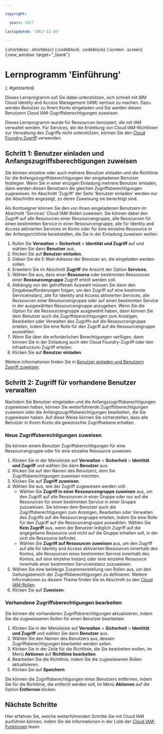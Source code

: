 ```yaml
---

copyright:

  years: 2017

lastupdated: "2017-11-16"

---
```


{:shortdesc: .shortdesc}
{:codeblock: .codeblock}
{:screen: .screen}
{:new_window: target="_blank"}

# Lernprogramm 'Einführung'
{: #getstarted}

Dieses Lernprogramm soll Sie dabei unterstützen, sich schnell mit IBM Cloud Identity and Access Management (IAM) vertraut zu machen. Dazu werden Benutzer zu Ihrem Konto eingeladen und Sie werden diesen Benutzern Cloud IAM-Zugriffsberechtigungen zuweisen. 

Dieses Lernprogramm wurde für Ressourcen konzipiert, die mit IAM verwaltet werden. Für Services, die die Erstellung von Cloud IAM-Richtlinien zur Verwaltung des Zugriffs nicht unterstützen, können Sie den [Cloud Foundry-Zugriff](/docs/iam/cfaccess.html#cfaccess) verwenden. 


## Schritt 1: Benutzer einladen und Anfangszugriffsberechtigungen zuweisen

Sie können einzelne oder auch mehrere Benutzer einladen und die Richtlinie für die Anfangszugriffsberechtigungen der eingeladenen Benutzer festlegen. Wenn Sie in einer einzigen Einladung mehrere Benutzer einladen, dann werden diesen Benutzern die gleichen Zugriffsberechtigungen zugewiesen. Im Abschnitt 'Zugriff' der Seite 'Benutzer einladen' werden nur die Abschnitte angezeigt, zu deren Zuweisung sie berechtigt sind.

Als Kontoeigner können Sie den von Ihnen eingeladenen Benutzern im Abschnitt 'Services' Cloud IAM-Rollen zuweisen. Sie können dabei den Zugriff auf alle Ressourcen einer Ressourcengruppe, alle Ressourcen für einen bestimmten Service in einer Ressourcengruppe, alle für Identity and Access aktivierten Services im Konto oder für eine einzelne Ressource in der Anfangsrichtlinie bereitstellen, die Sie in der Einladung zuweisen wollen:

1. Rufen Sie **Verwalten** &gt; **Sicherheit** &gt; **Identität und Zugriff** auf und wählen Sie dann **Benutzer** aus.
2. Klicken Sie auf **Benutzer einladen**.
3. Geben Sie die E-Mail-Adresse der Benutzer an, die eingeladen werden sollen.
4. Erweitern Sie im Abschnitt **Zugriff** die Ansicht der Option **Services**.
5. Wählen Sie aus, dass einer **Ressource** oder bestimmten Ressourcen einer **Ressourcengruppe** Zugriff erteilt werden soll.
6. Abhängig von der getroffenen Auswahl müssen Sie dann den Eingabeaufforderungen folgen, um den Zugriff auf eine bestimmte Serviceinstanz, alle für Identity and Access aktivierten Services, alle Ressourcen einer Ressourcengruppe oder auf einen bestimmten Service in der ausgewählten Ressourcengruppe anzugeben. Wenn Sie die Option für die Ressourcengruppe ausgewählt haben, dann können Sie dem Benutzer auch die Zugriffsberechtigungen zum Anzeigen, Bearbeiten oder Verwalten des Zugriffs auf die Ressourcengruppe erteilen, indem Sie eine Rolle für den Zugriff auf die Ressourcengruppe auswählen.
7. Wenn Sie über die erforderlichen Berechtigungen verfügen, dann können Sie in der Einladung auch den Cloud Foundry-Zugriff oder den Infrastructure-Zugriff erteilen.
8. Klicken Sie auf **Benutzer einladen**.

Weitere Informationen finden Sie in [Benutzer einladen und Benutzern Zugriff zuweisen](/docs/iam/iamuserinv.html#iamuserinv).

## Schritt 2: Zugriff für vorhandene Benutzer verwalten

Nachdem Sie Benutzer eingeladen und die Anfangszugriffsberechtigungen zugewiesen haben, können Sie weiterführende Zugriffsberechtigungen zuweisen oder die Anfangszugriffsberechtigungen bearbeiten, die Sie zugewiesen haben. Auf diese Weise können Sie sicherstellen, dass alle Benutzer in Ihrem Konto die gewünschte Zugriffsebene erhalten.

### Neue Zugriffsberechtigungen zuweisen

Sie können einem Benutzer Zugriffsberechtigungen für eine Ressourcengruppe oder für eine einzelne Ressource zuweisen.

1. Klicken Sie in der Menüleiste auf **Verwalten** &gt; **Sicherheit** &gt; **Identität und Zugriff** und wählen Sie dann **Benutzer** aus.
2. Klicken Sie auf den Namen des Benutzers, dem Sie Zugriffsberechtigungen zuweisen möchten.
3. Klicken Sie auf **Zugriff zuweisen**.
4. Wählen Sie aus, wie der Zugriff zugewiesen werden soll: 
    * Wählen Sie **Zugriff in einer Ressourcengruppe zuweisen** aus, um den Zugriff auf alle Ressourcen in einer Gruppe oder nur auf die Ressourcen für einen bestimmten Service in einer Gruppe zuzuweisen. Sie können dem Benutzer auch die Zugriffsberechtigungen zum Anzeigen, Bearbeiten oder Verwalten des Zugriffs auf die Ressourcengruppe erteilen, indem Sie eine Rolle für den Zugriff auf die Ressourcengruppe auswählen. Wählen Sie **Kein Zugriff** aus, wenn der Benutzer lediglich Zugriff auf die angegebene Ressource und nicht auf die Gruppe erhalten soll, in der sich die Ressource befindet.
    * Wählen Sie **Zugriff auf Ressourcen zuweisen** aus, um den Zugriff auf alle für Identity and Access aktivierten Ressourcen innerhalb des Kontos, alle Ressourcen eines bestimmten Service innerhalb des Kontos, auf eine einzelne Instanz oder eine einzelne Ressource innerhalb einer bestimmten Serviceinstanz zuzuweisen. 
5. Wählen Sie eine beliebige Zusammenstellung von Rollen aus, um den Geltungsbereich der Zugriffsberechtigungen zu definieren. Weitere Informationen zu diesem Thema finden Sie im Abschnitt zu den [Cloud IAM-Rollen](/docs/iam/users_roles.html#iamusermanrol).
6. Klicken Sie auf **Zuweisen**.


### Vorhandene Zugriffsberechtigungen bearbeiten

Sie können die vorhandenen Zugriffsberechtigungen aktualisieren, indem Sie die zugewiesenen Rollen für einen Benutzer bearbeiten.

1. Klicken Sie in der Menüleiste auf **Verwalten** &gt; **Sicherheit** &gt; **Identität und Zugriff** und wählen Sie dann **Benutzer** aus.
2. Wählen Sie den Namen des Benutzers aus, dessen Zugriffsberechtigungen bearbeitet werden sollen.
3. Klicken Sie in der Zeile für die Richtlinie, die Sie bearbeiten wollen, im Menü **Aktionen** auf **Richtlinie bearbeiten**.
4. Bearbeiten Sie die Richtlinie, indem Sie die zugewiesenen Rollen aktualisieren.
5. Klicken Sie auf **Speichern**. 

Sie können die Zugriffsberechtigungen eines Benutzers entfernen, indem Sie für die Richtlinie, die entfernt werden soll, im Menü **Aktionen** auf die Option **Entfernen** klicken.

## Nächste Schritte

Hier erfahren Sie, welche weiterführenden Schritte Sie mit Cloud IAM ausführen können, indem Sie die Informationen in der Liste der [Cloud IAM-Funktionen](/docs/iam/index.html#features) lesen.
